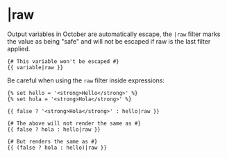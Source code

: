 # |raw

Output variables in October are automatically escape, the `|raw` filter marks the value as being "safe" and will not be escaped if raw is the last filter applied.

    {# This variable won't be escaped #}
    {{ variable|raw }}

Be careful when using the `raw` filter inside expressions:

    {% set hello = '<strong>Hello</strong>' %}
    {% set hola = '<strong>Hola</strong>' %}

    {{ false ? '<strong>Hola</strong>' : hello|raw }}

    {# The above will not render the same as #}
    {{ false ? hola : hello|raw }}

    {# But renders the same as #}
    {{ (false ? hola : hello)|raw }}